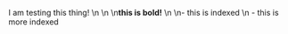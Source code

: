 I am testing this thing!\n\n\n**this is bold!**\n\n- this is indexed\n - this is more indexed
